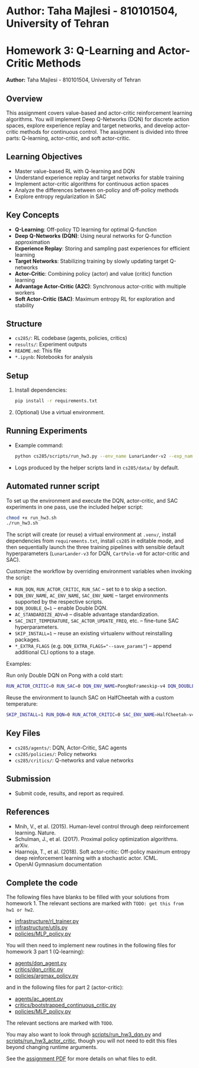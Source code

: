 # Author: Taha Majlesi - 810101504, University of Tehran
# Homework 3: Q-Learning and Actor-Critic Methods

**Author:** Taha Majlesi - 810101504, University of Tehran

## Overview

This assignment covers value-based and actor-critic reinforcement learning algorithms. You will implement Deep Q-Networks (DQN) for discrete action spaces, explore experience replay and target networks, and develop actor-critic methods for continuous control. The assignment is divided into three parts: Q-learning, actor-critic, and soft actor-critic.

## Learning Objectives

- Master value-based RL with Q-learning and DQN
- Understand experience replay and target networks for stable training
- Implement actor-critic algorithms for continuous action spaces
- Analyze the differences between on-policy and off-policy methods
- Explore entropy regularization in SAC

## Key Concepts

- **Q-Learning**: Off-policy TD learning for optimal Q-function
- **Deep Q-Networks (DQN)**: Using neural networks for Q-function approximation
- **Experience Replay**: Storing and sampling past experiences for efficient learning
- **Target Networks**: Stabilizing training by slowly updating target Q-networks
- **Actor-Critic**: Combining policy (actor) and value (critic) function learning
- **Advantage Actor-Critic (A2C)**: Synchronous actor-critic with multiple workers
- **Soft Actor-Critic (SAC)**: Maximum entropy RL for exploration and stability

## Structure

- `cs285/`: RL codebase (agents, policies, critics)
- `results/`: Experiment outputs
- `README.md`: This file
- `*.ipynb`: Notebooks for analysis

## Setup

1. Install dependencies:
   ```bash
   pip install -r requirements.txt
   ```
2. (Optional) Use a virtual environment.

## Running Experiments

- Example command:
  ```bash
  python cs285/scripts/run_hw3.py --env_name LunarLander-v2 --exp_name ac_test
  ```
- Logs produced by the helper scripts land in `cs285/data/` by default.

## Automated runner script

To set up the environment and execute the DQN, actor-critic, and SAC experiments in one pass, use the included helper script:

```bash
chmod +x run_hw3.sh
./run_hw3.sh
```

The script will create (or reuse) a virtual environment at `.venv/`, install dependencies from `requirements.txt`, install `cs285` in editable mode, and then sequentially launch the three training pipelines with sensible default hyperparameters (`LunarLander-v3` for DQN, `CartPole-v0` for actor-critic and SAC).

Customize the workflow by overriding environment variables when invoking the script:

- `RUN_DQN`, `RUN_ACTOR_CRITIC`, `RUN_SAC` – set to `0` to skip a section.
- `DQN_ENV_NAME`, `AC_ENV_NAME`, `SAC_ENV_NAME` – target environments supported by the respective scripts.
- `DQN_DOUBLE_Q=1` – enable Double DQN.
- `AC_STANDARDIZE_ADV=0` – disable advantage standardization.
- `SAC_INIT_TEMPERATURE`, `SAC_ACTOR_UPDATE_FREQ`, etc. – fine-tune SAC hyperparameters.
- `SKIP_INSTALL=1` – reuse an existing virtualenv without reinstalling packages.
- `*_EXTRA_FLAGS` (e.g. `DQN_EXTRA_FLAGS="--save_params"`) – append additional CLI options to a stage.

Examples:

Run only Double DQN on Pong with a cold start:

```bash
RUN_ACTOR_CRITIC=0 RUN_SAC=0 DQN_ENV_NAME=PongNoFrameskip-v4 DQN_DOUBLE_Q=1 ./run_hw3.sh
```

Reuse the environment to launch SAC on HalfCheetah with a custom temperature:

```bash
SKIP_INSTALL=1 RUN_DQN=0 RUN_ACTOR_CRITIC=0 SAC_ENV_NAME=HalfCheetah-v4 SAC_INIT_TEMPERATURE=0.5 ./run_hw3.sh
```

## Key Files

- `cs285/agents/`: DQN, Actor-Critic, SAC agents
- `cs285/policies/`: Policy networks
- `cs285/critics/`: Q-networks and value networks

## Submission

- Submit code, results, and report as required.

## References

- Mnih, V., et al. (2015). Human-level control through deep reinforcement learning. Nature.
- Schulman, J., et al. (2017). Proximal policy optimization algorithms. arXiv.
- Haarnoja, T., et al. (2018). Soft actor-critic: Off-policy maximum entropy deep reinforcement learning with a stochastic actor. ICML.
- OpenAI Gymnasium documentation

## Complete the code

The following files have blanks to be filled with your solutions from homework 1. The relevant sections are marked with `TODO: get this from hw1 or hw2`.

- [infrastructure/rl_trainer.py](cs285/infrastructure/rl_trainer.py)
- [infrastructure/utils.py](cs285/infrastructure/utils.py)
- [policies/MLP_policy.py](cs285/policies/MLP_policy.py)

You will then need to implement new routines in the following files for homework 3 part 1 (Q-learning):

- [agents/dqn_agent.py](cs285/agents/dqn_agent.py)
- [critics/dqn_critic.py](cs285/critics/dqn_critic.py)
- [policies/argmax_policy.py](cs285/policies/argmax_policy.py)

and in the following files for part 2 (actor-critic):

- [agents/ac_agent.py](cs285/agents/ac_agent.py)
- [critics/bootstrapped_continuous_critic.py](cs285/critics/bootstrapped_continuous_critic.py)
- [policies/MLP_policy.py](cs285/policies/MLP_policy.py)

The relevant sections are marked with `TODO`.

You may also want to look through [scripts/run_hw3_dqn.py](cs285/scripts/run_hw3_dqn.py) and [scripts/run_hw3_actor_critic](cs285/scripts/run_hw3_actor_critic.py), though you will not need to edit this files beyond changing runtime arguments.

See the [assignment PDF](cs285_hw3.pdf) for more details on what files to edit.
